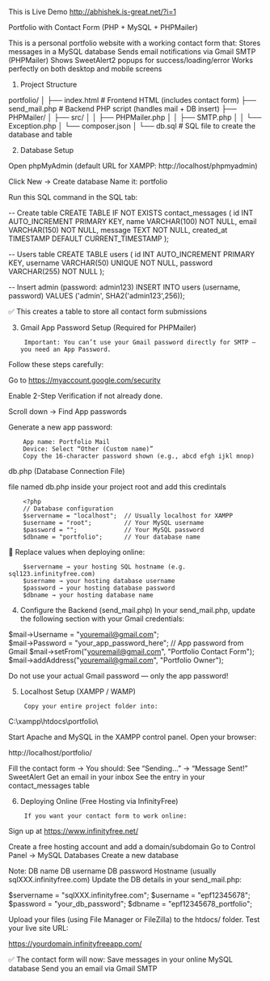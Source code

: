 This is Live Demo    http://abhishek.is-great.net/?i=1

Portfolio with Contact Form (PHP + MySQL + PHPMailer)

This is a personal portfolio website with a working contact form that:
Stores messages in a MySQL database
Sends email notifications via Gmail SMTP (PHPMailer)
Shows SweetAlert2 popups for success/loading/error
Works perfectly on both desktop and mobile screens


1. Project Structure

portfolio/
│
├── index.html          # Frontend HTML (includes contact form)
├── send_mail.php       # Backend PHP script (handles mail + DB insert)
├── PHPMailer/
│   ├── src/
│   │   ├── PHPMailer.php
│   │   ├── SMTP.php
│   │   └── Exception.php
│   └── composer.json
│
└── db.sql              # SQL file to create the database and table


2. Database Setup

Open phpMyAdmin (default URL for XAMPP: http://localhost/phpmyadmin)

Click New → Create database
Name it: portfolio

Run this SQL command in the SQL tab:




-- Create table
CREATE TABLE IF NOT EXISTS contact_messages (
    id INT AUTO_INCREMENT PRIMARY KEY,
    name VARCHAR(100) NOT NULL,
    email VARCHAR(150) NOT NULL,
    message TEXT NOT NULL,
    created_at TIMESTAMP DEFAULT CURRENT_TIMESTAMP
);



-- Users table
CREATE TABLE users (
    id INT AUTO_INCREMENT PRIMARY KEY,
    username VARCHAR(50) UNIQUE NOT NULL,
    password VARCHAR(255) NOT NULL
);

-- Insert admin (password: admin123)
INSERT INTO users (username, password) VALUES ('admin', SHA2('admin123',256));


✅ This creates a table to store all contact form submissions


3. Gmail App Password Setup (Required for PHPMailer)

        Important: You can’t use your Gmail password directly for SMTP — you need an App Password.

Follow these steps carefully:

Go to https://myaccount.google.com/security

Enable 2-Step Verification if not already done.

Scroll down → Find App passwords

Generate a new app password:

        App name: Portfolio Mail
        Device: Select “Other (Custom name)”
        Copy the 16-character password shown (e.g., abcd efgh ijkl mnop)





db.php (Database Connection File)

file named db.php inside your project root and add this credintals

        <?php
        // Database configuration
        $servername = "localhost";  // Usually localhost for XAMPP
        $username = "root";         // Your MySQL username
        $password = "";             // Your MySQL password
        $dbname = "portfolio";      // Your database name

📌 Replace values when deploying online:

        $servername → your hosting SQL hostname (e.g. sql123.infinityfree.com)
        $username → your hosting database username
        $password → your hosting database password
        $dbname → your hosting database name

        

4. Configure the Backend (send_mail.php)
    In your send_mail.php, update the following section with your Gmail credentials:

$mail->Username   = "youremail@gmail.com";  
$mail->Password   = "your_app_password_here"; // App password from Gmail
$mail->setFrom("youremail@gmail.com", "Portfolio Contact Form");
$mail->addAddress("youremail@gmail.com", "Portfolio Owner");


Do not use your actual Gmail password — only the app password!



5. Localhost Setup (XAMPP / WAMP)

        Copy your entire project folder into:

C:\xampp\htdocs\portfolio\

Start Apache and MySQL in the XAMPP control panel.
Open your browser:

http://localhost/portfolio/

Fill the contact form → You should:
See “Sending...” → “Message Sent!” SweetAlert
Get an email in your inbox
See the entry in your contact_messages table


6. Deploying Online (Free Hosting via InfinityFree)

        If you want your contact form to work online:

Sign up at https://www.infinityfree.net/

Create a free hosting account and add a domain/subdomain
Go to Control Panel → MySQL Databases
Create a new database

Note:
DB name
DB username
DB password
Hostname (usually sqlXXX.infinityfree.com)
Update the DB details in your send_mail.php:

$servername = "sqlXXX.infinityfree.com";
$username   = "epf12345678"; 
$password   = "your_db_password";
$dbname     = "epf12345678_portfolio";


Upload your files (using File Manager or FileZilla) to the htdocs/ folder.
Test your live site URL:

https://yourdomain.infinityfreeapp.com/


✅ The contact form will now:
Save messages in your online MySQL database
Send you an email via Gmail SMTP
